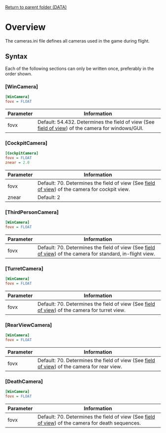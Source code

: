 [Return to parent folder (DATA)](../DATA/index.md)

# Overview

The cameras.ini file defines all cameras used in the game during flight.

 ## Syntax 

Each of the following sections can only be written once, preferably in the order shown.

### [WinCamera]
```ini
[WinCamera] 
fovx = FLOAT
```
| Parameter | Information                                                                                                                                                       |
| --------- | ----------------------------------------------------------------------------------------------------------------------------------------------------------------- |
| fovx      | Default: 54.432. Determines the field of view (See [field of view](https://en.wikipedia.org/wiki/Field_of_view "w:Field_of_view")) of the camera for windows/GUI. |

### [CockpitCamera]
```ini
[CockpitCamera] 
fovx = FLOAT 
znear = 2.0
```
| Parameter | Information                                                                                                                                                    |
| --------- | -------------------------------------------------------------------------------------------------------------------------------------------------------------- |
| fovx      | Default: 70. Determines the field of view (See [field of view](https://en.wikipedia.org/wiki/Field_of_view "w:Field_of_view")) of the camera for cockpit view. |
| znear     | Default: 2                                                                                                                                                     |

### [ThirdPersonCamera]
```ini
[WinCamera]
fovx = FLOAT
```
| Parameter | Information                                                                                                                                                                |
| --------- | -------------------------------------------------------------------------------------------------------------------------------------------------------------------------- |
| fovx      | Default: 70. Determines the field of view (See [field of view](https://en.wikipedia.org/wiki/Field_of_view "w:Field_of_view")) of the camera for standard, in-flight view. |

### [TurretCamera]
```ini
[WinCamera] 
fovx = FLOAT
```
| Parameter | Information                                                                                                                                                   |
| --------- | ------------------------------------------------------------------------------------------------------------------------------------------------------------- |
| fovx      | Default: 70. Determines the field of view (See [field of view](https://en.wikipedia.org/wiki/Field_of_view "w:Field_of_view")) of the camera for turret view. |

### [RearViewCamera]
```ini
[WinCamera] 
fovx = FLOAT
```
| Parameter | Information                                                                                                                                                 |
| --------- | ----------------------------------------------------------------------------------------------------------------------------------------------------------- |
| fovx      | Default: 70. Determines the field of view (See [field of view](https://en.wikipedia.org/wiki/Field_of_view "w:Field_of_view")) of the camera for rear view. |

### [DeathCamera]
```ini
[WinCamera] 
fovx = FLOAT
```
| Parameter | Information                                                                                                                                                       |
| --------- | ----------------------------------------------------------------------------------------------------------------------------------------------------------------- |
| fovx      | Default: 70. Determines the field of view (See [field of view](https://en.wikipedia.org/wiki/Field_of_view "w:Field_of_view")) of the camera for death sequences. |
